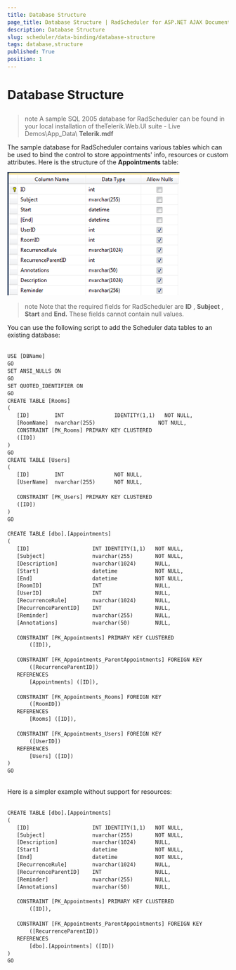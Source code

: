 ```yaml
---
title: Database Structure
page_title: Database Structure | RadScheduler for ASP.NET AJAX Documentation
description: Database Structure
slug: scheduler/data-binding/database-structure
tags: database,structure
published: True
position: 1
---
```


# Database Structure



## 

>note A sample SQL 2005 database for RadScheduler can be found in your local installation of theTelerik.Web.UI suite - Live Demos\App_Data\ **Telerik.mdf** 
>


The sample database for RadScheduler contains various tables which can be used to bind the control to store appointments' info, resources or custom attributes. Here is the structure of the **Appointments** table:

![appointments table](images/scheduler_appointmentstable.png)



>note Note that the required fields for RadScheduler are **ID** , **Subject** , **Start** and **End.** These fields cannot contain null values.
>


You can use the following script to add the Scheduler data tables to an existing database:

````XML
	
USE [DBName]
GO
SET ANSI_NULLS ON
GO
SET QUOTED_IDENTIFIER ON
GO
CREATE TABLE [Rooms]
(
   [ID]        INT                IDENTITY(1,1)   NOT NULL,
   [RoomName]  nvarchar(255)                    NOT NULL,
   CONSTRAINT [PK_Rooms] PRIMARY KEY CLUSTERED
   ([ID])
)
GO
CREATE TABLE [Users]
(
   [ID]        INT                NOT NULL,
   [UserName]  nvarchar(255)      NOT NULL,

   CONSTRAINT [PK_Users] PRIMARY KEY CLUSTERED
   ([ID])
)
GO

CREATE TABLE [dbo].[Appointments]  
(  
   [ID]                    INT IDENTITY(1,1)   NOT NULL,  
   [Subject]               nvarchar(255)       NOT NULL,  
   [Description]           nvarchar(1024)      NULL,  
   [Start]                 datetime            NOT NULL,  
   [End]                   datetime            NOT NULL,
   [RoomID]                INT                 NULL,
   [UserID]                INT                 NULL,
   [RecurrenceRule]        nvarchar(1024)      NULL,  
   [RecurrenceParentID]    INT                 NULL,  
   [Reminder]              nvarchar(255)       NULL,  
   [Annotations]           nvarchar(50)        NULL,  

   CONSTRAINT [PK_Appointments] PRIMARY KEY CLUSTERED   
	   ([ID]),  

   CONSTRAINT [FK_Appointments_ParentAppointments] FOREIGN KEY  
	   ([RecurrenceParentID])  
   REFERENCES  
	   [Appointments] ([ID]),

   CONSTRAINT [FK_Appointments_Rooms] FOREIGN KEY  
	   ([RoomID])  
   REFERENCES  
	   [Rooms] ([ID]),

   CONSTRAINT [FK_Appointments_Users] FOREIGN KEY  
	   ([UserID])  
   REFERENCES  
	   [Users] ([ID])  
)  
GO 
	
````



Here is a simpler example without support for resources:

````XML
	     
CREATE TABLE [dbo].[Appointments]   
(   
   [ID]                    INT IDENTITY(1,1)   NOT NULL,   
   [Subject]               nvarchar(255)       NOT NULL,   
   [Description]           nvarchar(1024)      NULL,  
   [Start]                 datetime            NOT NULL,   
   [End]                   datetime            NOT NULL,   
   [RecurrenceRule]        nvarchar(1024)      NULL,   
   [RecurrenceParentID]    INT                 NULL,   
   [Reminder]              nvarchar(255)       NULL,  
   [Annotations]           nvarchar(50)        NULL,   
 
   CONSTRAINT [PK_Appointments] PRIMARY KEY CLUSTERED    
	   ([ID]),   
 
   CONSTRAINT [FK_Appointments_ParentAppointments] FOREIGN KEY   
	   ([RecurrenceParentID])   
   REFERENCES   
	   [dbo].[Appointments] ([ID])   
)   
GO    
			
````


